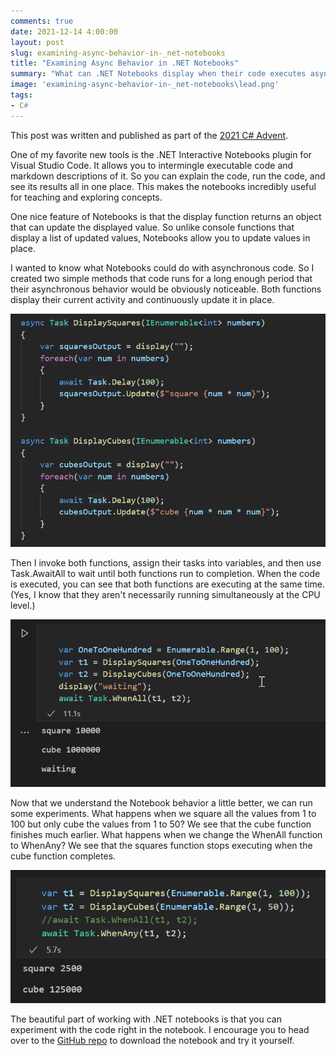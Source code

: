 ```yaml
---
comments: true
date: 2021-12-14 4:00:00
layout: post
slug: examining-async-behavior-in-_net-notebooks
title: "Examining Async Behavior in .NET Notebooks"
summary: "What can .NET Notebooks display when their code executes asynchronously?"
image: 'examining-async-behavior-in-_net-notebooks\lead.png' 
tags:
- C#
---
```


This post was written and published as part of the [2021 C# Advent](https://www.csadvent.christmas/).

One of my favorite new tools is the .NET Interactive Notebooks plugin for Visual Studio Code. It allows you to intermingle executable code and markdown descriptions of it. So you can explain the code, run the code, and see its results all in one place. This makes the notebooks incredibly useful for teaching and exploring concepts. 

One nice feature of Notebooks is that the display function returns an object that can update the displayed value. So unlike console functions that display a list of updated values, Notebooks allow you to update values in place. 

I wanted to know what Notebooks could do with asynchronous code. So I created two simple methods that code runs for a long enough period that their asynchronous behavior would be obviously noticeable. Both functions display their current activity and continuously update it in place. 

[![](/img/posts/examining-async-behavior-in-_net-notebooks/LongRunningFunctions.png)](/img/posts/examining-async-behavior-in-_net-notebooks/LongRunningFunctions.png)

Then I invoke both functions, assign their tasks into variables, and then use Task.AwaitAll to wait until both functions run to completion. When the code is executed, you can see that both functions are executing at the same time. (Yes, I know that they aren't necessarily running simultaneously at the CPU level.)


[![](/img/posts/examining-async-behavior-in-_net-notebooks/WaitAll.png)](/img/posts/examining-async-behavior-in-_net-notebooks/WaitAll.png)

Now that we understand the Notebook behavior a little better, we can run some experiments. What happens when we square all the values from 1 to 100 but only cube the values from 1 to 50? We see that the cube function finishes much earlier. What happens when we change the WhenAll function to WhenAny? We see that the squares function stops executing when the cube function completes. 

[![](/img/posts/examining-async-behavior-in-_net-notebooks/WhenAny.png)](/img/posts/examining-async-behavior-in-_net-notebooks/WhenAny.png)

The beautiful part of working with .NET notebooks is that you can experiment with the code right in the notebook. I encourage you to head over to the [GitHub repo](https://github.com/pottereric/DotNetInteractiveNotebooks) to download the notebook and try it yourself.

